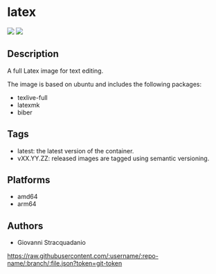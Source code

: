 # latex
![](https://img.shields.io/badge/current_version-v0.4.0-blue)
![](https://github.com/stracquadaniolab/docker-latex/workflows/build/badge.svg)

## Description

A full Latex image for text editing.

The image is based on ubuntu and includes the following packages:
- texlive-full
- latexmk
- biber
## Tags

- latest: the latest version of the container.
- vXX.YY.ZZ: released images are tagged using semantic versioning.
## Platforms

- amd64
- arm64

## Authors

- Giovanni Stracquadanio


https://raw.githubusercontent.com/:username/:repo-name/:branch/:file.json?token=git-token